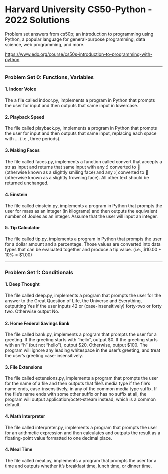 # Harvard University CS50-Python - 2022 Solutions

Problem set answers from cs50p; an introduction to programming using Python, a popular language for general-purpose programming, data science, web programming, and more.

https://www.edx.org/course/cs50s-introduction-to-programming-with-python

___
### Problem Set 0: Functions, Variables 

#### 1. Indoor Voice

The a file called indoor.py, implements a program in Python that prompts the user for input and then outputs that same input in lowercase. 

#### 2. Playback Speed

The file called playback.py, implements a program in Python that prompts the user for input and then outputs that same input, replacing each space with ... (i.e., three periods).

#### 3. Making Faces

The file called faces.py, implements a function called convert that accepts a str as input and returns that same input with any :) converted to 🙂 (otherwise known as a slightly smiling face) and any :( converted to 🙁 (otherwise known as a slightly frowning face). All other text should be returned unchanged.

#### 4. Einstein

The file called einstein.py, implements a program in Python that prompts the user for mass as an integer (in kilograms) and then outputs the equivalent number of Joules as an integer. Assume that the user will input an integer.

#### 5. Tip Calculator

The file called tip.py, implements a program in Python that prompts the user for a dollar amount and a percentage. Those values are converted into data types that can be evaluated together and produce a tip value. (i.e., $10.00 * 10% = $1.00)
___

### Problem Set 1: Conditionals

#### 1. Deep Thought

The file called deep.py, implements a program that prompts the user for the answer to the Great Question of Life, the Universe and Everything, outputting Yes if the user inputs 42 or (case-insensitively) forty-two or forty two. Otherwise output No.

#### 2. Home Federal Savings Bank

The file called bank.py, implements a program that prompts the user for a greeting. If the greeting starts with “hello”, output $0. If the greeting starts with an “h” (but not “hello”), output $20. Otherwise, output $100. The program will ignore any leading whitespace in the user’s greeting, and treat the user’s greeting case-insensitively.

#### 3. File Extensions

The file called extensions.py, implements a program that prompts the user for the name of a file and then outputs that file’s media type if the file’s name ends, case-insensitively, in any of the common media type suffix. If the file’s name ends with some other suffix or has no suffix at all, the program will output application/octet-stream instead, which is a common default.

#### 4. Math Interpreter

The file called interpreter.py, implements a program that prompts the user for an arithmetic expression and then calculates and outputs the result as a floating-point value formatted to one decimal place. 

#### 4. Meal Time

The file called meal.py, implements a program that prompts the user for a time and outputs whether it’s breakfast time, lunch time, or dinner time.
